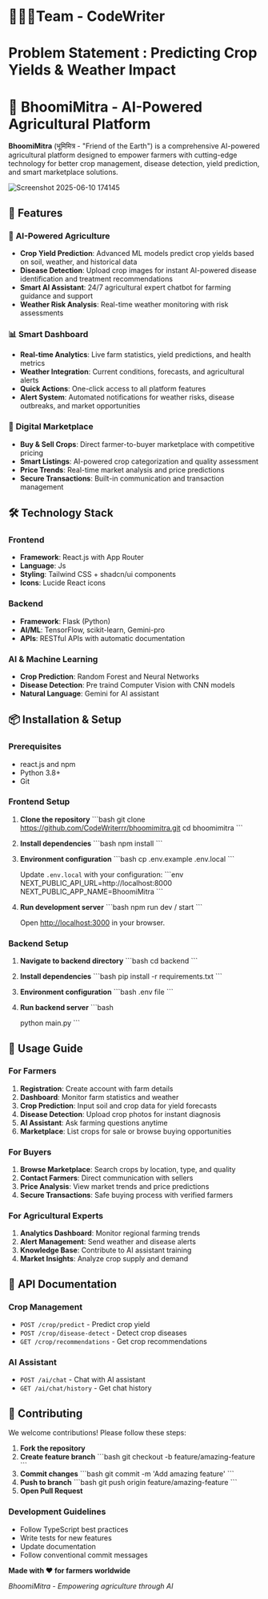 # 🧑‍🤝‍🧑Team - CodeWriter
     
# Problem Statement : Predicting Crop Yields & Weather Impact

# 🌾 BhoomiMitra - AI-Powered Agricultural Platform

**BhoomiMitra** (भूमिमित्र - "Friend of the Earth") is a comprehensive AI-powered agricultural platform designed to empower farmers with cutting-edge technology for better crop management, disease detection, yield prediction, and smart marketplace solutions.


   ![Screenshot 2025-06-10 174145](https://github.com/user-attachments/assets/428b8c25-ee11-46b0-9983-4e915855c4e8)


## 🚀 Features

### 🤖 **AI-Powered Agriculture**
- **Crop Yield Prediction**: Advanced ML models predict crop yields based on soil, weather, and historical data
- **Disease Detection**: Upload crop images for instant AI-powered disease identification and treatment recommendations
- **Smart AI Assistant**: 24/7 agricultural expert chatbot for farming guidance and support
- **Weather Risk Analysis**: Real-time weather monitoring with risk assessments

### 📊 **Smart Dashboard**
- **Real-time Analytics**: Live farm statistics, yield predictions, and health metrics
- **Weather Integration**: Current conditions, forecasts, and agricultural alerts
- **Quick Actions**: One-click access to all platform features
- **Alert System**: Automated notifications for weather risks, disease outbreaks, and market opportunities

### 🛒 **Digital Marketplace**
- **Buy & Sell Crops**: Direct farmer-to-buyer marketplace with competitive pricing
- **Smart Listings**: AI-powered crop categorization and quality assessment
- **Price Trends**: Real-time market analysis and price predictions
- **Secure Transactions**: Built-in communication and transaction management



## 🛠 Technology Stack

### **Frontend**
- **Framework**: React.js  with App Router
- **Language**: Js
- **Styling**: Tailwind CSS + shadcn/ui components
- **Icons**: Lucide React icons

### **Backend**
- **Framework**: Flask (Python)
- **AI/ML**: TensorFlow, scikit-learn, Gemini-pro
- **APIs**: RESTful APIs with automatic documentation

### **AI & Machine Learning**
- **Crop Prediction**: Random Forest and Neural Networks
- **Disease Detection**: Pre traind Computer Vision with CNN models
- **Natural Language**: Gemini for AI assistant

## 📦 Installation & Setup

### **Prerequisites**
- react.js and npm
- Python 3.8+
- Git

### **Frontend Setup**

1. **Clone the repository**
   \`\`\`bash
   git clone https://github.com/CodeWriterrr/bhoomimitra.git
   cd bhoomimitra
   \`\`\`

2. **Install dependencies**
   \`\`\`bash
   npm install
   \`\`\`

3. **Environment configuration**
   \`\`\`bash
   cp .env.example .env.local
   \`\`\`
   
   Update `.env.local` with your configuration:
   \`\`\`env
   NEXT_PUBLIC_API_URL=http://localhost:8000
   NEXT_PUBLIC_APP_NAME=BhoomiMitra
   \`\`\`

4. **Run development server**
   \`\`\`bash
   npm run dev  / start
   \`\`\`

   Open [http://localhost:3000](http://localhost:3000) in your browser.

### **Backend Setup**

1. **Navigate to backend directory**
   \`\`\`bash
   cd backend
   \`\`\`



3. **Install dependencies**
   \`\`\`bash
   pip install -r requirements.txt
   \`\`\`

4. **Environment configuration**
   \`\`\`bash
   .env file
   \`\`\`
   
  

5. **Run backend server**
   \`\`\`bash
   
   python main.py
   \`\`\`

 


## 📱 Usage Guide

### **For Farmers**

1. **Registration**: Create account with farm details
2. **Dashboard**: Monitor farm statistics and weather
3. **Crop Prediction**: Input soil and crop data for yield forecasts
4. **Disease Detection**: Upload crop photos for instant diagnosis
5. **AI Assistant**: Ask farming questions anytime
6. **Marketplace**: List crops for sale or browse buying opportunities

### **For Buyers**

1. **Browse Marketplace**: Search crops by location, type, and quality
2. **Contact Farmers**: Direct communication with sellers
3. **Price Analysis**: View market trends and price predictions
4. **Secure Transactions**: Safe buying process with verified farmers

### **For Agricultural Experts**

1. **Analytics Dashboard**: Monitor regional farming trends
2. **Alert Management**: Send weather and disease alerts
3. **Knowledge Base**: Contribute to AI assistant training
4. **Market Insights**: Analyze crop supply and demand

## 🔧 API Documentation

### **Crop Management**
- `POST /crop/predict` - Predict crop yield
- `POST /crop/disease-detect` - Detect crop diseases
- `GET /crop/recommendations` - Get crop recommendations

### **AI Assistant**
- `POST /ai/chat` - Chat with AI assistant
- `GET /ai/chat/history` - Get chat history


## 🤝 Contributing

We welcome contributions! Please follow these steps:

1. **Fork the repository**
2. **Create feature branch**
   \`\`\`bash
   git checkout -b feature/amazing-feature
   \`\`\`
3. **Commit changes**
   \`\`\`bash
   git commit -m 'Add amazing feature'
   \`\`\`
4. **Push to branch**
   \`\`\`bash
   git push origin feature/amazing-feature
   \`\`\`
5. **Open Pull Request**

### **Development Guidelines**
- Follow TypeScript best practices
- Write tests for new features
- Update documentation
- Follow conventional commit messages







**Made with ❤️ for farmers worldwide**

*BhoomiMitra - Empowering agriculture through AI*
